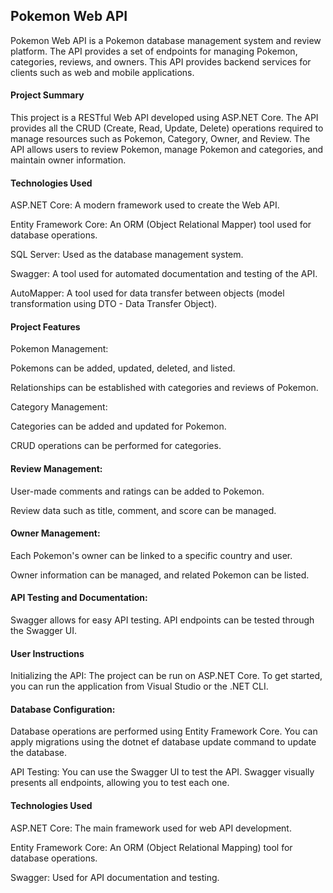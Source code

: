 ## Pokemon Web API
Pokemon Web API is a Pokemon database management system and review platform. The API provides a set of endpoints for managing Pokemon, categories, reviews, and owners. This API provides backend services for clients such as web and mobile applications.

#### Project Summary
This project is a RESTful Web API developed using ASP.NET Core. The API provides all the CRUD (Create, Read, Update, Delete) operations required to manage resources such as Pokemon, Category, Owner, and Review. The API allows users to review Pokemon, manage Pokemon and categories, and maintain owner information.

#### Technologies Used
ASP.NET Core: A modern framework used to create the Web API.

Entity Framework Core: An ORM (Object Relational Mapper) tool used for database operations.

SQL Server: Used as the database management system.

Swagger: A tool used for automated documentation and testing of the API.

AutoMapper: A tool used for data transfer between objects (model transformation using DTO - Data Transfer Object).

#### Project Features
Pokemon Management:

Pokemons can be added, updated, deleted, and listed.

Relationships can be established with categories and reviews of Pokemon.

Category Management:

Categories can be added and updated for Pokemon.

CRUD operations can be performed for categories.

#### Review Management:

User-made comments and ratings can be added to Pokemon.

Review data such as title, comment, and score can be managed.

#### Owner Management:

Each Pokemon's owner can be linked to a specific country and user.

Owner information can be managed, and related Pokemon can be listed.

#### API Testing and Documentation:

Swagger allows for easy API testing. API endpoints can be tested through the Swagger UI.

#### User Instructions
Initializing the API:
The project can be run on ASP.NET Core. To get started, you can run the application from Visual Studio or the .NET CLI.

#### Database Configuration:
Database operations are performed using Entity Framework Core. You can apply migrations using the dotnet ef database update command to update the database.

API Testing:
You can use the Swagger UI to test the API. Swagger visually presents all endpoints, allowing you to test each one.

#### Technologies Used
ASP.NET Core: The main framework used for web API development.

Entity Framework Core: An ORM (Object Relational Mapping) tool for database operations.

Swagger: Used for API documentation and testing.
